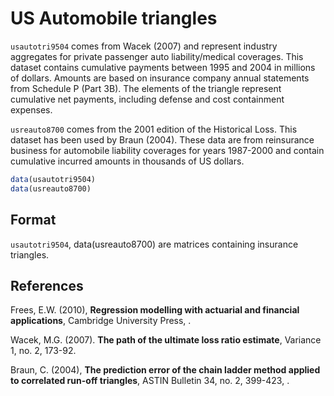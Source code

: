 # US Automobile triangles

`usautotri9504` comes from Wacek (2007) and represent industry aggregates for private passenger auto liability/medical coverages. This dataset contains cumulative payments between 1995 and 2004 in millions of dollars. Amounts are based on insurance company annual statements from Schedule P (Part 3B). The elements of the triangle represent cumulative net payments, including defense and cost containment expenses.

`usreauto8700` comes from the 2001 edition of the Historical Loss. This dataset has been used by Braun (2004). These data are from reinsurance business for automobile liability coverages for years 1987-2000 and contain cumulative incurred amounts in thousands of US dollars.

```r
data(usautotri9504)
data(usreauto8700)
```

## Format

`usautotri9504`, data(usreauto8700) are matrices containing insurance triangles.

## References

Frees, E.W. (2010), **Regression modelling with actuarial and financial applications**, Cambridge University Press, .

Wacek, M.G. (2007). **The path of the ultimate loss ratio estimate**, Variance 1, no. 2, 173-92.

Braun, C. (2004), **The prediction error of the chain ladder method applied to correlated run-off triangles**, ASTIN Bulletin 34, no. 2, 399-423, .

 
